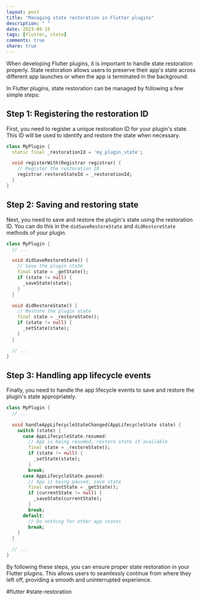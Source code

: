 ```yaml
---
layout: post
title: "Managing state restoration in Flutter plugins"
description: " "
date: 2023-09-15
tags: [flutter, state]
comments: true
share: true
---
```


When developing Flutter plugins, it is important to handle state restoration properly. State restoration allows users to preserve their app's state across different app launches or when the app is terminated in the background.

In Flutter plugins, state restoration can be managed by following a few simple steps:

## Step 1: Registering the restoration ID

First, you need to register a unique restoration ID for your plugin's state. This ID will be used to identify and restore the state when necessary.

```dart
class MyPlugin {
  static final _restorationId = 'my_plugin_state';

  void registerWith(Registrar registrar) {
    // Register the restoration ID
    registrar.restoreStateId = _restorationId;
  }
}
```

## Step 2: Saving and restoring state

Next, you need to save and restore the plugin's state using the restoration ID. You can do this in the `didSaveRestoreState` and `didRestoreState` methods of your plugin.

```dart
class MyPlugin {
  // ...

  void didSaveRestoreState() {
    // Save the plugin state
    final state = _getState();
    if (state != null) {
      _saveState(state);
    }
  }

  void didRestoreState() {
    // Restore the plugin state
    final state = _restoreState();
    if (state != null) {
      _setState(state);
    }
  }

  // ...
}
```

## Step 3: Handling app lifecycle events

Finally, you need to handle the app lifecycle events to save and restore the plugin's state appropriately.

```dart
class MyPlugin {
  // ...
  
  void handleAppLifecycleStateChanged(AppLifecycleState state) {
    switch (state) {
      case AppLifecycleState.resumed:
        // App is being resumed, restore state if available
        final state = _restoreState();
        if (state != null) {
          _setState(state);
        }
        break;
      case AppLifecycleState.paused:
        // App is being paused, save state
        final currentState = _getState();
        if (currentState != null) {
          _saveState(currentState);
        }
        break;
      default:
        // Do nothing for other app states
        break;
    }
  }

  // ...
}
```

By following these steps, you can ensure proper state restoration in your Flutter plugins. This allows users to seamlessly continue from where they left off, providing a smooth and uninterrupted experience.

#flutter #state-restoration